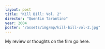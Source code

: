 ```yaml
---
layout: post
title: "Kill Bill: Vol. 2"
director: "Quentin Tarantino"
year: 2004
poster: "/assets/img/mp/kill-bill-vol-2.jpg"
---
```


My review or thoughts on the film go here.
